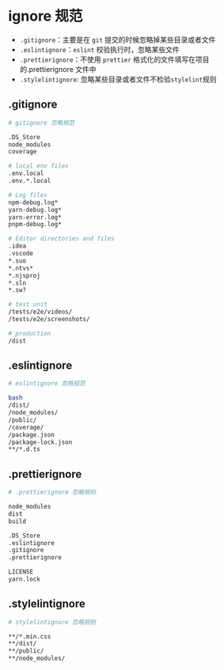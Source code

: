 # ignore 规范

- `.gitignore`：主要是在 `git` 提交的时候忽略掉某些目录或者文件
- `.eslintignore`：`eslint` 校验执行时，忽略某些文件
- `.prettierignore`：不使用 `prettier` 格式化的文件填写在项目的.prettierignore 文件中
- `.stylelintignore`: 忽略某些目录或者文件不检验`stylelint`规则

## .gitignore

```bash
# gitignore 忽略规范

.DS_Store
node_modules
coverage

# local env files
.env.local
.env.*.local

# Log files
npm-debug.log*
yarn-debug.log*
yarn-error.log*
pnpm-debug.log*

# Editor directories and files
.idea
.vscode
*.suo
*.ntvs*
*.njsproj
*.sln
*.sw?

# test unit
/tests/e2e/videos/
/tests/e2e/screenshots/

# production
/dist
```

## .eslintignore

```bash
# eslintignore 忽略规范

bash
/dist/
/node_modules/
/public/
/coverage/
/package.json
/package-lock.json
**/*.d.ts
```

## .prettierignore

```bash
# .prettierignore 忽略规则

node_modules
dist
build

.DS_Store
.eslintignore
.gitignore
.prettierignore

LICENSE
yarn.lock
```

## .stylelintignore

```bash
# stylelintignore 忽略规则

**/*.min.css
**/dist/
**/public/
**/node_modules/
```
